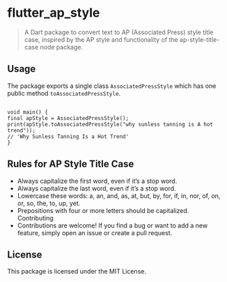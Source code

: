 # flutter_ap_style
> A Dart package to convert text to AP (Associated Press) style title case, inspired by the AP style and functionality of the ap-style-title-case node package.

## Usage
The package exports a single class `AssociatedPressStyle` which has one public method `toAssociatedPressStyle`.

```import 'package:flutter_ap_style/flutter_ap_style.dart';  
  
void main() {  
final apStyle = AssociatedPressStyle();  
print(apStyle.toAssociatedPressStyle("why sunless tanning is A hot trend"));  
// 'Why Sunless Tanning Is a Hot Trend'  
}  
  ```
## Rules for AP Style Title Case
* Always capitalize the first word, even if it’s a stop word.
* Always capitalize the last word, even if it’s a stop word.
* Lowercase these words: a, an, and, as, at, but, by, for, if, in, nor, of, on, or, so, the, to, up, yet.
* Prepositions with four or more letters should be capitalized.  
  Contributing
* Contributions are welcome! If you find a bug or want to add a new feature, simply open an issue or create a pull request.

## License
This package is licensed under the MIT License.